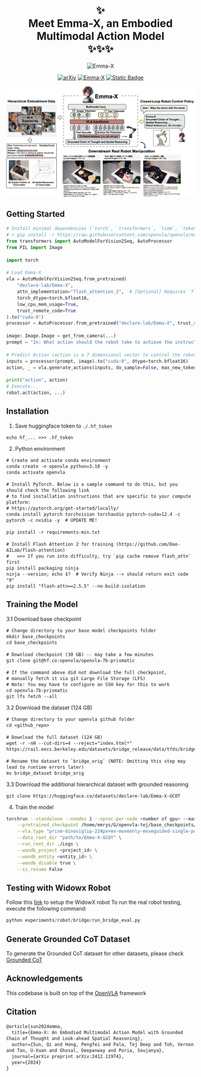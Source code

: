 <h1 align="center">✨ 
<br/>  
Meet Emma-X, an Embodied Multimodal Action Model 
<br/>
✨✨✨


</h1>

<div align="center">
  <img src="Emma-X.png" alt="Emma-X" width="300" />

<br/>

[![arXiv](https://img.shields.io/badge/arxiv-2412.11974-b31b1b)](https://arxiv.org/abs/2412.11974) [![Emma-X](https://img.shields.io/badge/Huggingface-Emma--X-brightgreen?style=flat&logo=huggingface&color=violet)](https://huggingface.co/declare-lab/Emma-X) [![Static Badge](https://img.shields.io/badge/Demos-declare--lab-brightred?style=flat)](https://declare-lab.github.io/Emma-X/)


</div>

![cover-photo](docs/asset/emma-x.png)

## Getting Started

```python
# Install minimal dependencies (`torch`, `transformers`, `timm`, `tokenizers`, ...)
# > pip install -r https://raw.githubusercontent.com/openvla/openvla/main/requirements-min.txt
from transformers import AutoModelForVision2Seq, AutoProcessor
from PIL import Image

import torch

# Load Emma-X
vla = AutoModelForVision2Seq.from_pretrained(
    "declare-lab/Emma-X",
    attn_implementation="flash_attention_2",  # [Optional] Requires `flash_attn`
    torch_dtype=torch.bfloat16, 
    low_cpu_mem_usage=True, 
    trust_remote_code=True
).to("cuda:0")
processor = AutoProcessor.from_pretrained("declare-lab/Emma-X", trust_remote_code=True)

image: Image.Image = get_from_camera(...)
prompt = "In: What action should the robot take to achieve the instruction\nINSTRUCTION: \n{<Instruction here>}\n\nOut: "

# Predict Action (action is a 7 dimensional vector to control the robot)
inputs = processor(prompt, image).to("cuda:0", dtype=torch.bfloat16)
action, _ = vla.generate_actions(inputs, do_sample=False, max_new_tokens=512)

print("action", action)
# Execute...
robot.act(action, ...)
```

## Installation
1. Save huggingface token to `./.hf_token`
```
echo hf_... >>> .hf_token
```
2. Python environment
```
# Create and activate conda environment
conda create -n openvla python=3.10 -y
conda activate openvla

# Install PyTorch. Below is a sample command to do this, but you should check the following link
# to find installation instructions that are specific to your compute platform:
# https://pytorch.org/get-started/locally/
conda install pytorch torchvision torchaudio pytorch-cuda=12.4 -c pytorch -c nvidia -y  # UPDATE ME!

pip install -r requirements-min.txt

# Install Flash Attention 2 for training (https://github.com/Dao-AILab/flash-attention)
#   =>> If you run into difficulty, try `pip cache remove flash_attn` first
pip install packaging ninja
ninja --version; echo $?  # Verify Ninja --> should return exit code "0"
pip install "flash-attn==2.5.5" --no-build-isolation
```

## Training the Model
3.1 Download base checkpoint
```
# Change directory to your base model checkpoints folder
mkdir base_checkpoints
cd base_checkpoints

# Download checkpoint (30 GB) -- may take a few minutes
git clone git@hf.co:openvla/openvla-7b-prismatic

# If the command above did not download the full checkpoint,
# manually fetch it via git Large File Storage (LFS)
# Note: You may have to configure an SSH key for this to work
cd openvla-7b-prismatic
git lfs fetch --all
```
3.2 Download the dataset  (124 GB)
```
# Change directory to your openvla github folder
cd <github_repo>

# Download the full dataset (124 GB)
wget -r -nH --cut-dirs=4 --reject="index.html*" https://rail.eecs.berkeley.edu/datasets/bridge_release/data/tfds/bridge_dataset/

# Rename the dataset to `bridge_orig` (NOTE: Omitting this step may lead to runtime errors later)
mv bridge_dataset bridge_orig
```

3.3 Download the additional hierarchical dataset with grounded reasoning
```
git clone https://huggingface.co/datasets/declare-lab/Emma-X-GCOT
```
4. Train the model
```bash
torchrun --standalone --nnodes 1 --nproc-per-node <number of gpu> --master_port=29000 vla-scripts/train.py \
    --pretrained_checkpoint /home/emrys/G/openvla-tej/base_checkpoints/openvla-7b-prismatic/checkpoints/step-295000-epoch-40-loss=0.2200.pt \
    --vla.type "prism-dinosiglip-224px+mx-moveonly-moveguided-single-policy" \
    --data_root_dir "path/to/Emma-X-GCOT" \
    --run_root_dir ./Logs \
    --wandb_project <project_id> \
    --wandb_entity <entity_id> \
    --wandb_disable true \
    --is_resume False
```


## Testing with Widowx Robot

Follow this [link](https://github.com/openvla/openvla/tree/1b024f242eda833dc8e321953f25cfd5f3d2f76d?tab=readme-ov-file#bridgedata-v2-widowx-evaluations) to setup the WidowX robot
To run the real robot testing, execute the following command:
```python
python experiments/robot/bridge/run_bridge_eval.py
```

## Generate Grounded CoT Dataset
To generate the Grounded CoT dataset for other datasets, please check [Grounded CoT](./GCOT/README.md)

## Acknowledgements
This codebase is built on top of the [OpenVLA](https://github.com/openvla/openvla/) framework

## Citation
```
@article{sun2024emma,
  title={Emma-X: An Embodied Multimodal Action Model with Grounded Chain of Thought and Look-ahead Spatial Reasoning},
  author={Sun, Qi and Hong, Pengfei and Pala, Tej Deep and Toh, Vernon and Tan, U-Xuan and Ghosal, Deepanway and Poria, Soujanya},
  journal={arXiv preprint arXiv:2412.11974},
  year={2024}
}
```
